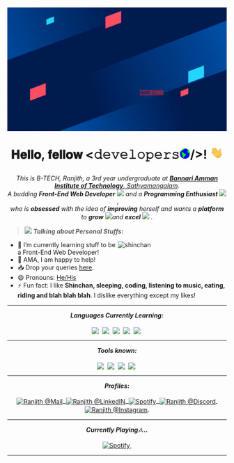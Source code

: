 <h1 align="center">
  <img alt="banner" src="https://github.com/ranjith3003/RANJU/blob/main/assests/RANJITH.gif" />
  
  𝐇𝐞𝐥𝐥𝐨, 𝐟𝐞𝐥𝐥𝐨𝐰 <𝚍𝚎𝚟𝚎𝚕𝚘𝚙𝚎𝚛𝚜<img src="https://github.com/ranjith3003/RANJU/blob/main/assests/gifs/Earth.gif" width="24px">/>! <img src="https://github.com/ranjith3003/RANJU/blob/main/assests/gifs/Hi.gif" width="30px">
</h1>

<p align="center">
  <em>
    This is B-TECH, Ranjith, a 3rd year undergraduate at <a href="https://www.bitsathy.ac.in/"> <b>Bannari Amman Institute of Technology</b>, Sathyamangalam</a>. <br>
    A budding <b>Front-End Web Developer</b> <img src="https://github.com/ranjith3003/RANJU/blob/main/assets/gifs/Developer.gif" width="30px"> and a <b>Programming Enthusiast</b>&nbsp;<img src="https://github.com/ranjith3003/RANJU/blob/main/assets/gifs/Designer.gif" width="36px">&nbsp,<br>who is <b>obsessed</b>
    with the idea of <b>improving</b> herself and wants a <b>platform</b> to 
    <b>grow</b> <img src="https://github.com/ranjith3003/RANJU/blob/main/assets/gifs/Rocket.gif" width="18px">and 
    <b>excel</b> <img src="https://github.com/ranjith3003/RANJU/blob/main/assets/gifs/Medal.gif" width="20px">&nbsp.
  </em>
</p>
  
> <img src="https://github.com/ranjith3003/RANJU/blob/main/assets/gifs/star.gif" width="30px">&nbsp;***Talking about Personal Stuffs:***

<img align="right" width=250px alt="shinchan" src="https://github.com/ranjith3003/RANJU/blob/main/assets/gifs/shinchan.gif" />


-   🌱 I’m currently learning stuff to be a Front-End Web Developer!
-   💬 AMA, I am happy to help!
-   📥 Drop your queries <a target="_blank" href="https://mailhide.io/e/UMMudCqL">here</a>.
-   😄 Pronouns: [He/His](https://pronoun.is/he)
-   ⚡ Fun fact: I like **Shinchan, sleeping, coding, listening to music, eating, riding and blah blah blah**. I dislike everything except my likes!

<hr>


<p align="center">
<i><b>Languages Currently Learning:</b></i> 
  <br><br>
  <img align="center" src="https://github.com/ranjith3003/RANJU/blob/main/assets/languages/c.svg" width="50px" />&nbsp;
  <img align="center" src="https://github.com/ranjith3003/RANJU/blob/main/assets/languages/python.svg" width="50px" />&nbsp;
  <img align="center" src="https://github.com/ranjith3003/RANJU/blob/main/assets/languages/html-5.svg" width="50px" />&nbsp;
  <img align="center" src="https://github.com/ranjith3003/RANJU/blob/main/assets/languages/css.svg" width="50px" />&nbsp;
  <img align="center" src="https://github.com/ranjith3003/RANJU/blob/main/assets/languages/cpp.svg" width="50px" />&nbsp;
</p>

<hr>

<p align="center">
<i><b>Tools known:</b></i> 
  <br><br>
  <img align="center" src="https://github.com/ranjith3003/RANJU/blob/main/assets/tools/word.svg" width="50px" />&nbsp;
  <img align="center" src="https://github.com/ranjith3003/RANJU/blob/main/assets/tools/excel.svg" width="50px" />&nbsp;
  <img align="center" src="https://github.com/ranjith3003/RANJU/blob/main/assets/tools/powerpoint.svg" width="50px" />&nbsp;
  <img align="center" src="https://github.com/ranjith3003/RANJU/blob/main/assets/tools/github.svg" width="50px" />&nbsp;
</p>

<hr>

<p align = "center">
  <i><b>Profiles:</b></i><br><br>
  <a href="mailto:ranjith.cb19@bitsathy.ac.in">
    <img align="center" alt="Ranjith @Mail" width="50px" src="https://github.com/ranjith3003/RANJU/blob/main/assets/handles/gmail.svg" />&nbsp;
  </a>
  <a href="https://www.linkedin.com/in/ranjith-v-22a5461a1">
    <img align="center" alt="Ranjith @LinkedIN" width="50px" src="https://github.com/ranjith3003/RANJU/blob/main/assets/handles/linkedin.svg" />&nbsp;
  </a>
  <a href="https://gaana.com">
    <img align="center" alt="Spotify" width="50px" src="https://github.com/ranjith3003/RANJU/blob/main/assets/handles/gaana.png" />&nbsp;
  </a>
  <a href="https://discord.com/channels/899145213531004988/899145213531004991">
    <img align="center" alt="Ranjith @Discord" width="50px" src="https://github.com/ranjith3003/RANJU/blob/main/assets/handles/discord.png" />&nbsp;
  </a>
  <a href="https://www.instagram.com/ranju_prin">
    <img align="center" alt="Ranjith @Instagram" width="50px" src="https://github.com/ranjith3003/RANJU/blob/main/assets/handles/instagram.svg" />&nbsp;
  </a>
</p>

<hr>

<p align="center"> 
  <i><b>Currently Playing🎶...</b></i>
  <br><br>
  <a href="https://gaana.com/playlist/gaanauser98379783-abanx-ranjith-9bqe9yvxby"/>
   <img align="center" alt="Spotify" width="50px" src="https://github.com/ranjith3003/RANJU/blob/main/assets/handles/gaana.png" />&nbsp; 
  </a>
  <br>

</p>

<hr>
<!-- can't stop myself from editing🤷... -->
